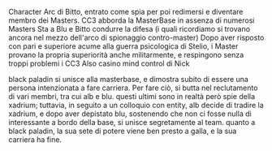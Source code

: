 Character Arc di Bitto, entrato come spia per poi redimersi e diventare membro dei Masters.
CC3 abborda la MasterBase in assenza di numerosi Masters
Sta a Blu e Bitto condurre la difesa (i quali ricordiamo si trovano ancora nel mezzo dell'arco di spionaggio contro-master)
Dopo aver risposto con pari e superiore acume alla guerra psicologica di Stelio, i Master provano la propria superiorità anche militarmente, e respingono senza troppi problemi i CC3
Also casino mind control di Nick

black paladin si unisce alla masterbase, e dimostra subito di essere una persona intenzionata a fare carriera. Per fare ciò, si butta nel reclutamento di vari membri, tra cui alb e blu. questi ultimi sono in realtà però spie della xadrium; tuttavia, in seguito a un colloquio con entity, alb decide di tradire la xadrium, e dopo aver depistato blu, sostenendo che non ci fosse nulla di interessante a bordo della base, si unisce segretamente al team. quanto a black paladin, la sua sete di potere viene ben presto a galla, e la sua carriera ha fine.